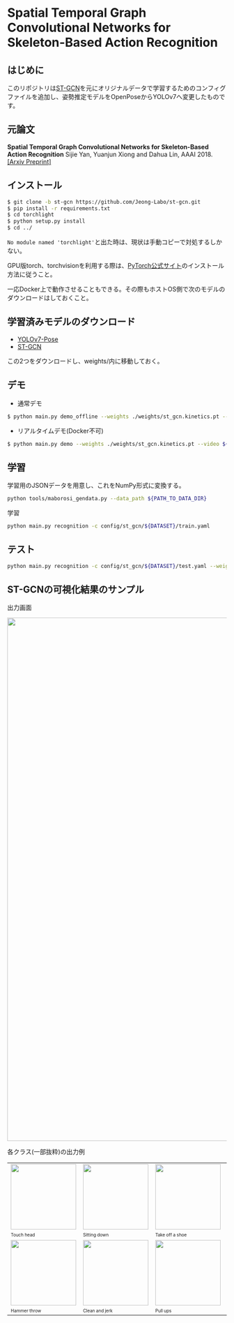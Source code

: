# Spatial Temporal Graph Convolutional Networks for Skeleton-Based Action Recognition

## はじめに

このリポジトリは[ST-GCN](https://github.com/yysijie/st-gcn)を元にオリジナルデータで学習するためのコンフィグファイルを追加し、姿勢推定モデルをOpenPoseからYOLOv7へ変更したものです。

## 元論文

**Spatial Temporal Graph Convolutional Networks for Skeleton-Based Action Recognition** Sijie Yan, Yuanjun Xiong and Dahua Lin, AAAI 2018. [[Arxiv Preprint]](https://arxiv.org/abs/1801.07455)

## インストール

```bash
$ git clone -b st-gcn https://github.com/Jeong-Labo/st-gcn.git
$ pip install -r requirements.txt
$ cd torchlight
$ python setup.py install
$ cd ../
```

`No module named 'torchlight'`と出た時は、現状は手動コピーで対処するしかない。

GPU版torch、torchvisionを利用する際は、[PyTorch公式サイト](https://pytorch.org/)のインストール方法に従うこと。

一応Docker上で動作させることもできる。その際もホストOS側で次のモデルのダウンロードはしておくこと。

## 学習済みモデルのダウンロード

- [YOLOv7-Pose](https://github.com/WongKinYiu/yolov7/releases/download/v0.1/yolov7-w6-pose.pt)
- [ST-GCN](https://drive.google.com/open?id=1MDIUlJ_X-IpNgLZYXgdMuclCsnYTepU1&authuser=0&usp=drive_link)

この2つをダウンロードし、weights/内に移動しておく。

## デモ

- 通常デモ
```bash
$ python main.py demo_offline --weights ./weights/st_gcn.kinetics.pt --video ${PATH_TO_VIDEO}
```

- リアルタイムデモ(Docker不可)
```bash
$ python main.py demo --weights ./weights/st_gcn.kinetics.pt --video ${PATH_TO_VIDEO}
```

## 学習

学習用のJSONデータを用意し、これをNumPy形式に変換する。
```bash
python tools/maborosi_gendata.py --data_path ${PATH_TO_DATA_DIR}
```

学習
```bash
python main.py recognition -c config/st_gcn/${DATASET}/train.yaml
```

## テスト

```bash
python main.py recognition -c config/st_gcn/${DATASET}/test.yaml --weights ${PATH_TO_WEIGHTS}
```

## ST-GCNの可視化結果のサンプル

出力画面

<p align="center">
    <img src="resource/info/demo_video.gif", width="1200">
</p>

各クラス(一部抜粋)の出力例

<table style="width:100%; table-layout:fixed;">
  <tr>
    <td><img width="150px" src="resource/info/S001C001P001R001A044_w.gif"></td>
    <td><img width="150px" src="resource/info/S003C001P008R001A008_w.gif"></td>
    <td><img width="150px" src="resource/info/S002C001P010R001A017_w.gif"></td>
    <td><img width="150px" src="resource/info/S003C001P008R001A002_w.gif"></td>
    <td><img width="150px" src="resource/info/S001C001P001R001A051_w.gif"></td>
  </tr>
  <tr>
    <td><font size="1">Touch head<font></td>
    <td><font size="1">Sitting down<font></td>
    <td><font size="1">Take off a shoe<font></td>
    <td><font size="1">Eat meal/snack<font></td>
    <td><font size="1">Kick other person<font></td>
  </tr>
  <tr>
    <td><img width="150px" src="resource/info/hammer_throw_w.gif"></td>
    <td><img width="150px" src="resource/info/clean_and_jerk_w.gif"></td>
    <td><img width="150px" src="resource/info/pull_ups_w.gif"></td>
    <td><img width="150px" src="resource/info/tai_chi_w.gif"></td>
    <td><img width="150px" src="resource/info/juggling_balls_w.gif"></td>
  </tr>
  <tr>
    <td><font size="1">Hammer throw<font></td>
    <td><font size="1">Clean and jerk<font></td>
    <td><font size="1">Pull ups<font></td>
    <td><font size="1">Tai chi<font></td>
    <td><font size="1">Juggling ball<font></td>
  </tr>
</table>
